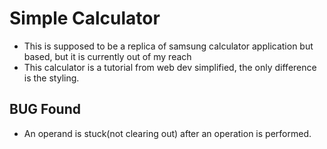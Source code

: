 # Simple Calculator
- This is supposed to be a replica of samsung calculator application but based, but it is currently out of my reach
- This calculator is a tutorial from web dev simplified,  the only difference is the styling.

## BUG Found
- An operand is stuck(not clearing out) after an operation is performed.
